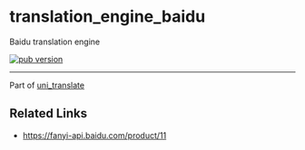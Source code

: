 # translation_engine_baidu

Baidu translation engine

[![pub version][pub-image]][pub-url]

[pub-image]: https://img.shields.io/pub/v/translation_engine_baidu.svg
[pub-url]: https://pub.dev/packages/translation_engine_baidu

---

Part of [uni_translate](https://github.com/biyidev/uni_translate)

## Related Links

- https://fanyi-api.baidu.com/product/11
